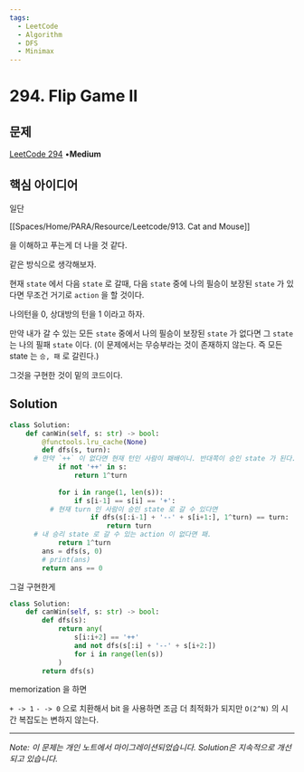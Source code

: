 ```yaml
---
tags:
  - LeetCode
  - Algorithm
  - DFS
  - Minimax
---
```


# 294. Flip Game II

## 문제

[LeetCode 294](https://leetcode.com/problems/flip-game-ii/) •**Medium**

## 핵심 아이디어

일단

[[Spaces/Home/PARA/Resource/Leetcode/913. Cat and Mouse]]

을 이해하고 푸는게 더 나을 것 같다.

같은 방식으로 생각해보자.

현재 `state` 에서 다음 `state` 로 갈때, 다음 `state` 중에 나의 필승이 보장된 `state` 가 있다면 무조건 거기로 `action` 을 할 것이다.

나의턴을 0, 상대방의 턴을 1 이라고 하자.

만약 내가 갈 수 있는 모든 `state` 중에서 나의 필승이 보장된 `state` 가 없다면 그 `state` 는 나의 필패 `state` 이다. (이 문제에서는 무승부라는 것이 존재하지 않는다. 즉 모든 state 는 `승, 패` 로 갈린다.)

그것을 구현한 것이 밑의 코드이다.

## Solution

```python
class Solution:
    def canWin(self, s: str) -> bool:
        @functools.lru_cache(None)
        def dfs(s, turn):
      # 만약 `++` 이 없다면 현재 턴인 사람이 패배이니. 반대쪽이 승인 state 가 된다.
            if not '++' in s:
                return 1^turn
            
            for i in range(1, len(s)):
                if s[i-1] == s[i] == '+':
          # 현재 turn 인 사람이 승인 state 로 갈 수 있다면
                    if dfs(s[:i-1] + '--' + s[i+1:], 1^turn) == turn:
                        return turn
      # 내 승리 state 로 갈 수 있는 action 이 없다면 패.
            return 1^turn
        ans = dfs(s, 0)
        # print(ans)
        return ans == 0
```

그걸 구현한게

```python
class Solution:
    def canWin(self, s: str) -> bool:
        def dfs(s):
            return any(
                s[i:i+2] == '++' 
                and not dfs(s[:i] + '--' + s[i+2:]) 
                for i in range(len(s))
            )
        return dfs(s)
```

memorization 을 하면

`+ -> 1` `- -> 0` 으로 치환해서 bit 을 사용하면 조금 더 최적화가 되지만 `O(2^N)` 의 시간 복잡도는 변하지 않는다.

---

*Note: 이 문제는 개인 노트에서 마이그레이션되었습니다. Solution은 지속적으로 개선되고 있습니다.*
